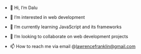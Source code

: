 - 👋 Hi, I’m Dalu

- 👀 I’m interested in web development

- 🌱 I’m currently learning JavaScript and its frameworks

- 💞️ I’m looking to collaborate on web development projects

- 📫 How to reach me via email @lawrencefranklin@gmail.com

